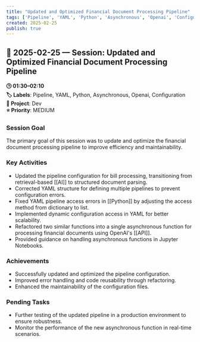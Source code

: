 ```yaml
---
title: "Updated and Optimized Financial Document Processing Pipeline"
tags: ['Pipeline', 'YAML', 'Python', 'Asynchronous', 'Openai', 'Configuration']
created: 2025-02-25
publish: true
---
```


## 📅 2025-02-25 — Session: Updated and Optimized Financial Document Processing Pipeline

**🕒 01:30–02:10**  
**🏷️ Labels**: Pipeline, YAML, Python, Asynchronous, Openai, Configuration  
**📂 Project**: Dev  
**⭐ Priority**: MEDIUM  


### Session Goal
The primary goal of this session was to update and optimize the financial document processing pipeline to improve efficiency and maintainability.

### Key Activities
- Updated the pipeline configuration for bill processing, transitioning from retrieval-based [[AI]] to structured document parsing.
- Corrected YAML structure for defining multiple pipelines to prevent configuration errors.
- Fixed YAML pipeline access errors in [[Python]] by adjusting the access method from dictionary to list.
- Implemented dynamic configuration access in YAML for better scalability.
- Refactored two similar functions into a single asynchronous function for processing financial documents using OpenAI's [[API]].
- Provided guidance on handling asynchronous functions in Jupyter Notebooks.

### Achievements
- Successfully updated and optimized the pipeline configuration.
- Improved error handling and code reusability through refactoring.
- Enhanced the maintainability of the configuration files.

### Pending Tasks
- Further testing of the updated pipeline in a production environment to ensure robustness.
- Monitor the performance of the new asynchronous function in real-time scenarios.
